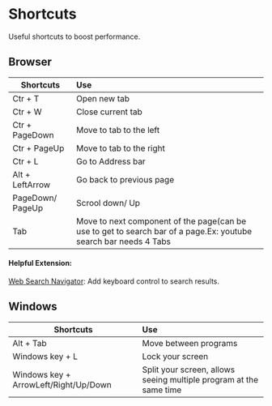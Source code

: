 # Shortcuts
Useful shortcuts to boost performance.

## Browser
|Shortcuts    | Use   |
|---|:---|
| Ctr + T   | Open new tab   |
| Ctr + W   | Close current tab  |
| Ctr + PageDown   | Move to tab to the left  |
| Ctr + PageUp   | Move to tab to the right  |
| Ctr + L   | Go to Address bar  |
| Alt + LeftArrow   | Go back to previous page  |
| PageDown/ PageUp  | Scrool down/ Up  |
| Tab  | Move to next component of the page(can be use to get to search bar of a page.Ex: youtube search bar needs 4 Tabs |

#### Helpful Extension: 
[Web Search Navigator](https://chrome.google.com/webstore/detail/web-search-navigator/cohamjploocgoejdfanacfgkhjkhdkek): Add keyboard control to search results. 

## Windows 

|Shortcuts    | Use   |
|---|:---|
| Alt + Tab   | Move between programs   |
| Windows key + L   | Lock your screen  |
| Windows key + ArrowLeft/Right/Up/Down | Split your screen, allows seeing multiple program at the same time |












